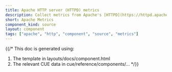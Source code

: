 ```yaml
---
title: Apache HTTP server (HTTPD) metrics
description: Collect metrics from Apache's [HTTPD](https://httpd.apache.org) server
short: Apache Metrics
component_kind: source
layout: component
tags: ["apache", "http", "component", "source", "metrics"]
---
```


{{/*
This doc is generated using:

1. The template in layouts/docs/component.html
2. The relevant CUE data in cue/reference/components/...
*/}}
